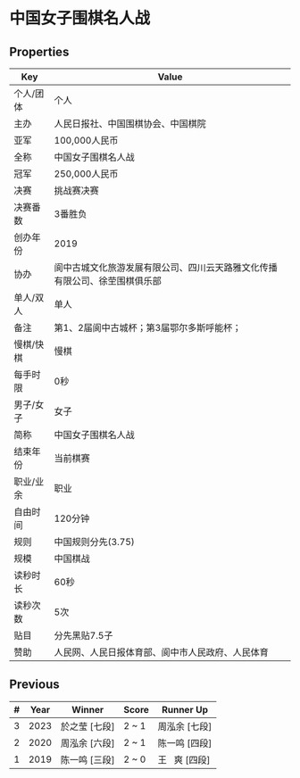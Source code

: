 # 中国女子围棋名人战

## Properties

| Key | Value |
| --- | ----- |
| 个人/团体 | 个人 |
| 主办 | 人民日报社、中国围棋协会、中国棋院 |
| 亚军 | 100,000人民币 |
| 全称 | 中国女子围棋名人战 |
| 冠军 | 250,000人民币 |
| 决赛 | 挑战赛决赛 |
| 决赛番数 | 3番胜负 |
| 创办年份 | 2019 |
| 协办 | 阆中古城文化旅游发展有限公司、四川云天路雅文化传播有限公司、徐茔围棋俱乐部 |
| 单人/双人 | 单人 |
| 备注 | 第1、2届阆中古城杯；第3届鄂尔多斯呼能杯； |
| 慢棋/快棋 | 慢棋 |
| 每手时限 | 0秒 |
| 男子/女子 | 女子 |
| 简称 | 中国女子围棋名人战 |
| 结束年份 | 当前棋赛 |
| 职业/业余 | 职业 |
| 自由时间 | 120分钟 |
| 规则 | 中国规则分先(3.75) |
| 规模 | 中国棋战 |
| 读秒时长 | 60秒 |
| 读秒次数 | 5次 |
| 贴目 | 分先黑贴7.5子 |
| 赞助 | 人民网、人民日报体育部、阆中市人民政府、人民体育 |

## Previous

| # | Year | Winner | Score | Runner Up |
| --- | --- | --- | --- | --- |
| 3 | 2023 | 於之莹 [七段] | 2 ~ 1 | 周泓余 [七段] |
| 2 | 2020 | 周泓余 [六段] | 2 ~ 1 | 陈一鸣 [四段] |
| 1 | 2019 | 陈一鸣 [三段] | 2 ~ 0 | 王   爽 [四段] |

